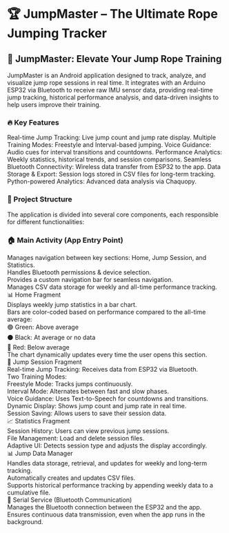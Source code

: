 # 🏆 JumpMaster – The Ultimate Rope Jumping Tracker
## 📱 JumpMaster: Elevate Your Jump Rope Training
JumpMaster is an Android application designed to track, analyze, and visualize jump rope sessions in real time. It integrates with an Arduino ESP32 via Bluetooth to receive raw IMU sensor data, providing real-time jump tracking, historical performance analysis, and data-driven insights to help users improve their training.

### 🔥 Key Features
Real-time Jump Tracking: Live jump count and jump rate display.
Multiple Training Modes: Freestyle and Interval-based jumping.
Voice Guidance: Audio cues for interval transitions and countdowns.
Performance Analytics: Weekly statistics, historical trends, and session comparisons.
Seamless Bluetooth Connectivity: Wireless data transfer from ESP32 to the app.
Data Storage & Export: Session logs stored in CSV files for long-term tracking.
Python-powered Analytics: Advanced data analysis via Chaquopy.
### 📂 Project Structure
The application is divided into several core components, each responsible for different functionalities:

### 🏠 Main Activity (App Entry Point)
Manages navigation between key sections: Home, Jump Session, and Statistics.  
Handles Bluetooth permissions & device selection.  
Provides a custom navigation bar for seamless navigation.  
Manages CSV data storage for weekly and all-time performance tracking.  
📊 Home Fragment  
Displays weekly jump statistics in a bar chart.  
Bars are color-coded based on performance compared to the all-time average:  
🟢 Green: Above average  
⚫ Black: At average or no data  
🔴 Red: Below average  
The chart dynamically updates every time the user opens this section.  
🎯 Jump Session Fragment  
Real-time Jump Tracking: Receives data from ESP32 via Bluetooth.  
Two Training Modes:  
Freestyle Mode: Tracks jumps continuously.  
Interval Mode: Alternates between fast and slow phases.  
Voice Guidance: Uses Text-to-Speech for countdowns and transitions.  
Dynamic Display: Shows jump count and jump rate in real time.  
Session Saving: Allows users to save their session data.  
📈 Statistics Fragment  
Session History: Users can view previous jump sessions.  
File Management: Load and delete session files.  
Adaptive UI: Detects session type and adjusts the display accordingly.  
📊 Jump Data Manager  
Handles data storage, retrieval, and updates for weekly and long-term tracking.  
Automatically creates and updates CSV files.  
Supports historical performance tracking by appending weekly data to a cumulative file.  
🔗 Serial Service (Bluetooth Communication)  
Manages the Bluetooth connection between the ESP32 and the app.  
Ensures continuous data transmission, even when the app runs in the background.  

